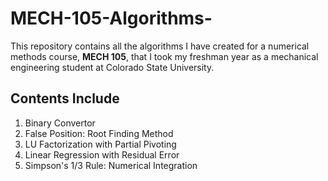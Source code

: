 # MECH-105-Algorithms-
This repository contains all the algorithms I have created for a numerical methods course, **MECH 105**, that I took my freshman year as a mechanical engineering student at Colorado State University.  

## Contents Include
1. Binary Convertor
2. False Position: Root Finding Method
3. LU Factorization with Partial Pivoting
4. Linear Regression with Residual Error
5. Simpson's 1/3 Rule: Numerical Integration
